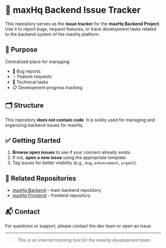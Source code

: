 # 🐞 maxHq Backend Issue Tracker

This repository serves as the **issue tracker** for the **maxHq Backend Project**. Use it to report bugs, request features, or track development tasks related to the backend system of the maxHq platform.

## 📌 Purpose

Centralized place for managing:

- 🐛 Bug reports  
- ✨ Feature requests  
- 🔧 Technical tasks  
- 📋 Development progress tracking

## 🗂️ Structure

This repository **does not contain code**. It is solely used for managing and organizing backend issues for maxHq.

## ✅ Getting Started

1. **Browse open issues** to see if your concern already exists.
2. If not, **open a new issue** using the appropriate template.
3. Tag issues for better visibility (e.g., `bug`, `enhancement`, `urgent`).

## 📎 Related Repositories

- [maxHq Backend](https://github.com/your-org/maxhq-backend) – main backend repository
- [maxHq Frontend](https://github.com/your-org/maxhq-frontend) – frontend repository

## 📬 Contact

For questions or support, please contact the dev team or open an issue.

---

> _This is an internal tracking tool for the maxHq development team._
